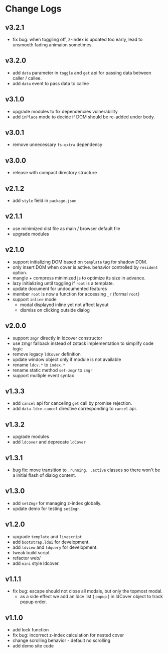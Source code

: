 # Change Logs

## v3.2.1

 - fix bug: when toggling off, z-index is updated too early, lead to unsmooth fading animaion sometimes.


## v3.2.0

 - add `data` parameter in `toggle` and `get` api for passing data between caller / callee.
 - add `data` event to pass data to callee


## v3.1.0

 - upgrade modules to fix dependencies vulnerability
 - add `inPlace` mode to decide if DOM should be re-added under body.


## v3.0.1

 - remove unnecessary `fs-extra` dependency


## v3.0.0

 - release with compact directory structure


## v2.1.2

 - add `style` field in `package.json`


## v2.1.1

 - use minimized dist file as main / browser default file
 - upgrade modules


## v2.1.0

 - support initializing DOM based on `template` tag for shadow DOM.
 - only insert DOM when cover is active. behavior controlled by `resident` option.
 - mangle + compress minimized js to optimize its size in advance.
 - lazy initializing until toggling if `root` is a template.
 - update document for undocumented features
 - member `root` is now a function for accessing `_r` (formal `root`)
 - support `inline` mode
   - modal displayed inline yet not affect layout
   - dismiss on clicking outside dialog


## v2.0.0

 - support `zmgr` directly in ldcover constructor
 - use zmgr fallback instead of zstack implementation to simplify code logic
 - remove legacy `ldCover` definition
 - update window object only if module is not available
 - rename `ldcv.*` to `index.*`
 - rename static method `set-zmgr` to `zmgr`
 - support multiple event syntax


## v1.3.3

 - add `cancel` api for canceling `get` call by promise rejection.
 - add `data-ldcv-cancel` directive corresponding to `cancel` api.


## v1.3.2

 - upgrade modules
 - add `ldcover` and deprecate `ldCover`


## v1.3.1

 - bug fix: move transition to `.running, .active` classes so there won't be a initial flash of dialog content.


## v1.3.0

 - add `setZmgr` for managing z-index globally.
 - update demo for testing `setZmgr`.


## v1.2.0

 - upgrade `template` and `livescript`
 - add `bootstrap.ldui` for development.
 - add `ldview` and `ldquery` for development.
 - tweak build script
 - refactor web/
 - add `mini` style ldcover.


## v1.1.1

 - fix bug: escape should not close all modals, but only the topmost modal.
   - as a side effect we add an ldcv list ( `popup` ) in ldCover object to track popup order.


## v1.1.0

 - add lock function
 - fix bug: incorrect z-index calculation for nested cover
 - change scrolling behavior - default no scrolling
 - add demo site code
